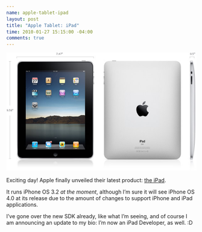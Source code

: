 ```yaml
--- 
name: apple-tablet-ipad
layout: post
title: "Apple Tablet: iPad"
time: 2010-01-27 15:15:00 -04:00
comments: true
---
```

![](dimensions_20100127.jpg)

Exciting day! Apple finally unveiled their latest product: [the iPad](http://www.apple.com/ipad/).

It runs iPhone OS 3.2 *at the moment*, although I’m sure it will see iPhone OS 4.0 at its release due to the amount of changes to support iPhone and iPad applications.

I’ve gone over the new SDK already, like what I’m seeing, and of course I am announcing an update to my bio: I’m now an iPad Developer, as well. :D